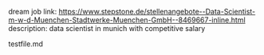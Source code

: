 dream job link:
https://www.stepstone.de/stellenangebote--Data-Scientist-m-w-d-Muenchen-Stadtwerke-Muenchen-GmbH--8469667-inline.html
description:
data scientist in munich with competitive salary

testfile.md
